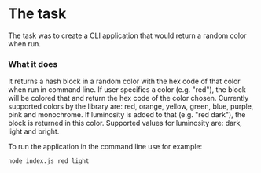 # The task

The task was to create a CLI application that would return a random color when run.

### What it does

It returns a hash block in a random color with the hex code of that color when run in command line. If user specifies a color (e.g. "red"), the block will be colored that and return the hex code of the color chosen. Currently supported colors by the library are: red, orange, yellow, green, blue, purple, pink and monochrome. If luminosity is added to that (e.g. "red dark"), the block is returned in this color. Supported values for luminosity are: dark, light and bright. 

To run the application in the command line use for example:
```
node index.js red light
```
